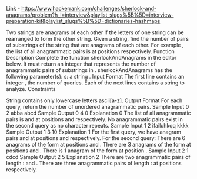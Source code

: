 Link - https://www.hackerrank.com/challenges/sherlock-and-anagrams/problem?h_l=interview&playlist_slugs%5B%5D=interview-preparation-kit&playlist_slugs%5B%5D=dictionaries-hashmaps

Two strings are anagrams of each other if the letters of one string can be rearranged to form the other string. Given a string, find the number of pairs of substrings of the string that are anagrams of each other.
For example , the list of all anagrammatic pairs is  at positions respectively.
Function Description
Complete the function sherlockAndAnagrams in the editor below. It must return an integer that represents the number of anagrammatic pairs of substrings in .
sherlockAndAnagrams has the following parameter(s):
s: a string .
Input Format
The first line contains an integer , the number of queries. 
Each of the next  lines contains a string  to analyze.
Constraints
 
 
String  contains only lowercase letters  ascii[a-z].
Output Format
For each query, return the number of unordered anagrammatic pairs.
Sample Input 0
2
abba
abcd
Sample Output 0
4
0
Explanation 0
The list of all anagrammatic pairs is  and  at positions  and  respectively.
No anagrammatic pairs exist in the second query as no character repeats.
Sample Input 1
2
ifailuhkqq
kkkk
Sample Output 1
3
10
Explanation 1
For the first query, we have anagram pairs  and  at positions  and respectively.
For the second query: 
There are 6 anagrams of the form  at positions  and . 
There are 3 anagrams of the form  at positions  and . 
There is 1 anagram of the form  at position .
Sample Input 2
1
cdcd
Sample Output 2
5
Explanation 2
There are two anagrammatic pairs of length :  and . 
There are three anagrammatic pairs of length :  at positions  respectively.
